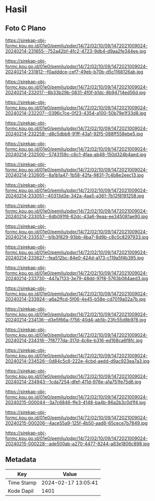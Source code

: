 # Hasil

## Foto C Plano

https://sirekap-obj-formc.kpu.go.id/01e0/pemilu/pdpr/14/72/02/10/09/1472021009024-20240214-231655--752a42bf-4fc2-4723-9db4-d9aa2fe344ee.jpg

https://sirekap-obj-formc.kpu.go.id/01e0/pemilu/pdpr/14/72/02/10/09/1472021009024-20240214-231812--f0adddce-cef7-49eb-b70b-d5c1168126ab.jpg

https://sirekap-obj-formc.kpu.go.id/01e0/pemilu/pdpr/14/72/02/10/09/1472021009024-20240214-232017--8b33b29b-0831-4f0f-b1dc-8b94714ed56d.jpg

https://sirekap-obj-formc.kpu.go.id/01e0/pemilu/pdpr/14/72/02/10/09/1472021009024-20240214-232207--0396c7ce-0f23-4354-a100-50b79e1f33d8.jpg

https://sirekap-obj-formc.kpu.go.id/01e0/pemilu/pdpr/14/72/02/10/09/1472021009024-20240214-232258--d8c5dbb8-91ff-43a1-92f5-088ff558ebe5.jpg

https://sirekap-obj-formc.kpu.go.id/01e0/pemilu/pdpr/14/72/02/10/09/1472021009024-20240214-232500--5743159c-c6c1-4faa-ab48-150d324b4aed.jpg

https://sirekap-obj-formc.kpu.go.id/01e0/pemilu/pdpr/14/72/02/10/09/1472021009024-20240214-232605--8a1b1a47-1b58-42fa-9831-7c4b8e2eec13.jpg

https://sirekap-obj-formc.kpu.go.id/01e0/pemilu/pdpr/14/72/02/10/09/1472021009024-20240214-233051--40313d3e-342a-4aa5-a361-7b12f8191258.jpg

https://sirekap-obj-formc.kpu.go.id/01e0/pemilu/pdpr/14/72/02/10/09/1472021009024-20240214-233053--6db091f8-62dc-43a6-9eaa-ee345081ae90.jpg

https://sirekap-obj-formc.kpu.go.id/01e0/pemilu/pdpr/14/72/02/10/09/1472021009024-20240214-233537--b1b3f829-93bb-4ba7-8d9b-c8c0c8297933.jpg

https://sirekap-obj-formc.kpu.go.id/01e0/pemilu/pdpr/14/72/02/10/09/1472021009024-20240214-233627--fea512bc-84e0-424d-a173-c119a5f4b395.jpg

https://sirekap-obj-formc.kpu.go.id/01e0/pemilu/pdpr/14/72/02/10/09/1472021009024-20240214-233730--447a7133-3e79-48dd-97f8-5763b084aed3.jpg

https://sirekap-obj-formc.kpu.go.id/01e0/pemilu/pdpr/14/72/02/10/09/1472021009024-20240214-233924--a6a2ffcd-5f06-4e45-b58e-cd7019a02a7b.jpg

https://sirekap-obj-formc.kpu.go.id/01e0/pemilu/pdpr/14/72/02/10/09/1472021009024-20240214-234136--d3e5f66a-f756-40d4-ab5b-23fc55d8b978.jpg

https://sirekap-obj-formc.kpu.go.id/01e0/pemilu/pdpr/14/72/02/10/09/1472021009024-20240214-234316--7f8777da-317d-4c6e-b316-ed168ca6f8fc.jpg

https://sirekap-obj-formc.kpu.go.id/01e0/pemilu/pdpr/14/72/02/10/09/1472021009024-20240214-234526--0d84c5c6-222e-4cbd-aedd-d9ac923ea7a3.jpg

https://sirekap-obj-formc.kpu.go.id/01e0/pemilu/pdpr/14/72/02/10/09/1472021009024-20240214-234943--1cda7254-dfef-411d-976e-a1a751fe75d6.jpg

https://sirekap-obj-formc.kpu.go.id/01e0/pemilu/pdpr/14/72/02/10/09/1472021009024-20240215-000044--3a7c6846-ffe3-4148-ba4b-86a2b3c0d1f4.jpg

https://sirekap-obj-formc.kpu.go.id/01e0/pemilu/pdpr/14/72/02/10/09/1472021009024-20240215-000206--4ace55a9-125f-4b50-aad6-65cece7b7849.jpg

https://sirekap-obj-formc.kpu.go.id/01e0/pemilu/pdpr/14/72/02/10/09/1472021009024-20240215-000228--ade500ab-a270-4477-8244-a83e1806c898.jpg


## Metadata

| Key        | Value               |
| ---------- | ------------------- |
| Time Stamp | 2024-02-17 13:05:41 |
| Kode Dapil | 1401                |



